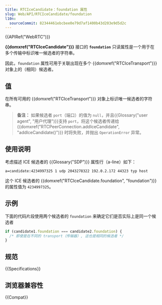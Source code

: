 ```yaml
---
title: RTCIceCandidate：foundation 属性
slug: Web/API/RTCIceCandidate/foundation
l10n:
  sourceCommit: 82344461ebcbee0e79d7af1400b43d203e9d5d2c
---
```


{{APIRef("WebRTC")}}

**{{domxref("RTCIceCandidate")}}** 接口的 **`foundation`** 只读属性是一个用于在多个传输中标识唯一候选者的字符串。

因此，`foundation` 属性可用于关联出现在多个 {{domxref("RTCIceTransport")}} 对象上的（相同）候选者。

## 值

在所有可用的 {{domxref("RTCIceTransport")}} 对象上标识唯一候选者的字符串。

> **备注：** 如果候选者 `port`（端口）的值为 `null`，并且{{Glossary("user agent", "用户代理")}}支持 `port`，将这个候选者传递给 {{domxref("RTCPeerConnection.addIceCandidate", "addIceCandidate()")}} 时将失败，并抛出 `OperationError` 异常。

## 使用说明

考虑描述 ICE 候选者的 {{Glossary("SDP")}} 属性行（a-line）如下：

```plain
a=candidate:4234997325 1 udp 2043278322 192.0.2.172 44323 typ host
```

这个 ICE 候选者的 {{domxref("RTCIceCandidate.foundation", "foundation")}} 的属性值为 `4234997325`。

## 示例

下面的代码片段使用两个候选者的 `foundation` 来确定它们是否实际上是同一个候选者

```js
if (candidate1.foundation === candidate2.foundation) {
  /* 即使是在不同的 transport（传输器）, 这也是相同的候选者 */
}
```

## 规范

{{Specifications}}

## 浏览器兼容性

{{Compat}}
